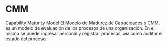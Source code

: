 # CMM
Capability Maturity Model
El Modelo de Madurez de Capacidades o CMM, es un modelo de evaluación de los procesos de una organización.
En el mismo se puede ingresar personal y registrar procesos, así como auditar el estado del proceso.
